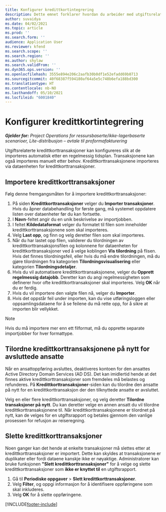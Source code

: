 ```yaml
---
title: Konfigurer kredittkortintegrering
description: Dette emnet forklarer hvordan du arbeider med utgiftsrelaterte kredittkorttransaksjoner.
author: suvaidya
ms.date: 04/02/2021
ms.topic: article
ms.prod: ''
ms.search.form: ''
audience: Application User
ms.reviewer: kfend
ms.search.scope: ''
ms.search.region: ''
ms.author: shylaw
ms.search.validFrom: ''
ms.dyn365.ops.version: ''
ms.openlocfilehash: 3555e894e206c2aafb30b0df1e52efadd69b0713
ms.sourcegitcommit: 40f68387f594180af64a5e5c748b6efa188bd300
ms.translationtype: HT
ms.contentlocale: nb-NO
ms.lasthandoff: 05/10/2021
ms.locfileid: "6001840"
---
```

# <a name="set-up-credit-card-integration"></a>Konfigurer kredittkortintegrering

_**Gjelder for:** Project Operations for ressursbaserte/ikke-lagerbaserte scenarioer, Lite-distribusjon – avtale til proformafakturering_

Utgiftsrelaterte kredittkorttransaksjoner kan konfigureres slik at de importeres automatisk etter en regelmessig tidsplan. Transaksjonene kan også importeres manuelt etter behov. Kredittkorttransaksjonene importeres via dataenheten for kredittkorttransaksjoner.

## <a name="import-credit-card-transactions"></a>Importere kredittkorttransaksjoner

Følg denne fremgangsmåten for å importere kredittkorttransaksjoner:

1. På siden **Kredittkorttransaksjoner** velger du **Importer transaksjoner**. Hvis du åpner databehandling for første gang, må systemet oppdatere listen over dataenheter før du kan fortsette.
2. I **Navn**-feltet angir du en unik beskrivelse av importjobben.
3. I feltet **Kildedataformat** velger du formatet til filen som inneholder kredittkorttransaksjonene som skal importeres.
4. Velg **Last opp**, og finn og velg deretter filen som skal importeres.
5. Når du har lastet opp filen, validerer du tilordningen av kredittkorttransaksjonsfilen og kolonnene for dataenheten for kredittkorttransaksjoner ved å velge koblingen **Vis tilordning** på flisen. Hvis det finnes tilordningsfeil, eller hvis du må endre tilordningen, må du gjøre tilordningen fra kategorien **Tilordningsvisualisering** eller kategorien **Tilordningsdetaljer**.
6. Hvis du vil automatisere kredittkorttransaksjonene, velger du **Opprett regelmessig datajobb**. Deretter kan du angi regelmessigheten som definerer hvor ofte kredittkorttransaksjoner skal importeres. Velg **OK** når du er ferdig.
7. Hvis du vil importere den valgte filen nå, velger du **Importer**.
8. Hvis det oppstår feil under importen, kan du vise utføringsloggen eller oppsamlingsdataene for å se feilene du må rette opp, for å sikre at importen blir vellykket.

> [!NOTE]
> Hvis du må importere mer enn ett filformat, må du opprette separate importjobber for hver formattype.

## <a name="reassign-the-credit-card-transactions-for-terminated-employees"></a>Tilordne kredittkorttransaksjonene på nytt for avsluttede ansatte

Når en ansattoppføring avsluttes, deaktiveres kontoen for den ansattes Active Directory Domain Services (AD DS). Det kan imidlertid hende at det finnes aktive kredittkorttransaksjoner som fremdeles må belastes og refunderes. På **Kredittkorttransaksjoner**-siden kan du tilordne den ansatte på nytt for en kredittkorttransaksjon der den tilknyttede ansatte er avsluttet.

Velg en eller flere kredittkorttransaksjoner, og velg deretter **Tilordne transaksjoner på nytt**. Du kan deretter velge en annen ansatt du vil tilordne kredittkorttransaksjonene til. Når kredittkorttransaksjonene er tilordnet på nytt, kan de velges for en utgiftsrapport og betales gjennom den vanlige prosessen for refusjon av reiseregning.

## <a name="delete-credit-card-transactions"></a>Slette kredittkorttransaksjoner 

Noen ganger kan det hende at enkelte transaksjoner må slettes etter at kredittkorttransaksjoner er importert. Dette kan skyldes at transaksjonene er duplikater eller fordi dataene kanskje ikke er nøyaktige. Administratorer kan bruke funksjonen **"Slett kredittkorttransaksjoner"** for å velge og slette kredittkorttransaksjoner som **ikke er knyttet til** en utgiftsrapport. 

1. Gå til **Periodiske oppgaver** > **Slett kredittkorttransaksjoner**.
2. Velg **Filter**, og oppgi informasjon for å identifisere oppføringene som skal inkluderes.
3. Velg **OK** for å slette oppføringene. 

[!INCLUDE[footer-include](../includes/footer-banner.md)]
